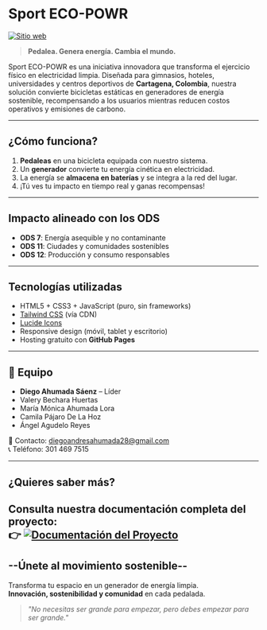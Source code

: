 # Sport ECO-POWR

[![Sitio web](https://img.shields.io/badge/Sitio-web-2ea44f?style=for-the-badge&logo=githubpages&logoColor=white)](https://solarkyra.github.io/Sport-ECO-POWR)

> **Pedalea. Genera energía. Cambia el mundo.**

Sport ECO-POWR es una iniciativa innovadora que transforma el ejercicio físico en electricidad limpia. Diseñada para gimnasios, hoteles, universidades y centros deportivos de **Cartagena, Colombia**, nuestra solución convierte bicicletas estáticas en generadores de energía sostenible, recompensando a los usuarios mientras reducen costos operativos y emisiones de carbono.

---

## ¿Cómo funciona?

1. **Pedaleas** en una bicicleta equipada con nuestro sistema.
2. Un **generador** convierte tu energía cinética en electricidad.
3. La energía se **almacena en baterías** y se integra a la red del lugar.
4. ¡Tú ves tu impacto en tiempo real y ganas recompensas!

---

## Impacto alineado con los ODS

- **ODS 7**: Energía asequible y no contaminante  
- **ODS 11**: Ciudades y comunidades sostenibles  
- **ODS 12**: Producción y consumo responsables

---

## Tecnologías utilizadas

- HTML5 + CSS3 + JavaScript (puro, sin frameworks)
- [Tailwind CSS](https://tailwindcss.com/) (vía CDN)
- [Lucide Icons](https://lucide.dev/)
- Responsive design (móvil, tablet y escritorio)
- Hosting gratuito con **GitHub Pages**

---

## 👥 Equipo

- **Diego Ahumada Sáenz** – Líder  
- Valery Bechara Huertas  
- María Mónica Ahumada Lora  
- Camila Pájaro De La Hoz  
- Ángel Agudelo Reyes  

📧 Contacto: [diegoandresahumada28@gmail.com](mailto:diegoandresahumada28@gmail.com)  
📞 Teléfono: 301 469 7515

---

## ¿Quieres saber más?

Consulta nuestra documentación completa del proyecto:  
👉 [![Documentación del Proyecto](https://img.shields.io/badge/Documentación-PROYECTO.md-blue?style=for-the-badge&logo=markdown)](https://github.com/SolarKyra/Sport-ECO-POWR/blob/main/PROYECTO.md)
---
## --Únete al movimiento sostenible--

Transforma tu espacio en un generador de energía limpia.  
**Innovación, sostenibilidad y comunidad** en cada pedalada.

> *"No necesitas ser grande para empezar, pero debes empezar para ser grande."*
